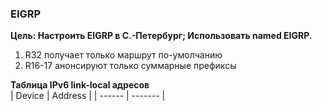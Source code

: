 ### EIGRP

**Цель: Настроить EIGRP в С.-Петербург; Использовать named EIGRP.**  
1. R32 получает только маршрут по-умолчанию  
2. R16-17 анонсируют только суммарные префиксы  

**Таблица IPv6 link-local адресов**  
| Device | Address |
| ------ | ------- |

